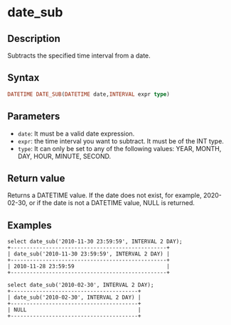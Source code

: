 # date_sub

## Description

Subtracts the specified time interval from a date.

## Syntax

```Haskell
DATETIME DATE_SUB(DATETIME date,INTERVAL expr type)
```

## Parameters

- `date`: It must be a valid date expression.
- `expr`: the time interval you want to subtract. It must be of the INT type.
- `type`: It can only be set to any of the following values: YEAR, MONTH, DAY, HOUR, MINUTE, SECOND.

## Return value

Returns a DATETIME value. If the date does not exist, for example, 2020-02-30, or if the date is not a DATETIME value, NULL is returned.

## Examples

```Plain Text
select date_sub('2010-11-30 23:59:59', INTERVAL 2 DAY);
+-------------------------------------------------+
| date_sub('2010-11-30 23:59:59', INTERVAL 2 DAY) |
+-------------------------------------------------+
| 2010-11-28 23:59:59                             |
+-------------------------------------------------+

select date_sub('2010-02-30', INTERVAL 2 DAY);
+----------------------------------------+
| date_sub('2010-02-30', INTERVAL 2 DAY) |
+----------------------------------------+
| NULL                                   |
+----------------------------------------+
```
